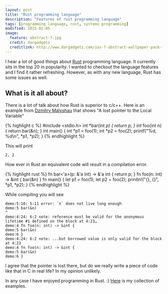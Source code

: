 ```yaml
---
layout: post
title: "Rust programming language"
description: "Features of rust programming language"
tags: [programming language, rust, systems programming]
modified: 2015-02-05
image:
  feature: abstract-7.jpg
  credit: dargadgetz
  creditlink: http://www.dargadgetz.com/ios-7-abstract-wallpaper-pack-for-iphone-5-and-ipod-touch-retina/
---
```


I hear a lot of good things about [Rust](https://www.rust-lang.org/) programming language. It currently sits in the top 20 in popularity. I wanted to checkout the language features and I find it rather refreshing. However, as with any new language, Rust has some issues as well.


## What is it all about?

There is a lot of talk about how Rust is superior to c/c++. Here is an example from [Dzmitry Malyshau](http://kukuruku.co/hub/rust/comparing-rust-and-cpp) that shows "A lost pointer to the Local Variable"

{% highlight c %}
#include <stdio.h>
int *bar(int *p) {
    return p;
}
int* foo(int n) {
    return bar(&n);
}
int main() {
    int *p1 = foo(1);
    int *p2 = foo(2);
    printf("%d, %d\n", *p1, *p2);
}
{% endhighlight %}

This will print

    2, 2

How ever in Rust an equivalent code will result in a compilation error.

{% highlight rust %}
fn bar<'a>(p: &'a int) -> &'a int {
    return p;
}
fn foo(n: int) -> &int {
    bar(&n)
}
fn main() {
    let p1 = foo(1);
    let p2 = foo(2);
    println!("{}, {}", *p1, *p2);
}
{% endhighlight %}

While compiling you will see

    demo:5:10: 5:11 error: `n` does not live long enough
    demo:5 bar(&n)
    ^
    demo:4:24: 6:2 note: reference must be valid for the anonymous lifetime #1 defined on the block at 4:23…
    demo:4 fn foo(n: int) -> &int {
    demo:5 bar(&n)
    demo:6 }
    demo:4:24: 6:2 note: ...but borrowed value is only valid for the block at 4:23
    demo:4 fn foo(n: int) -> &int {
    demo:5 bar(&n)
    demo:6 }

I agree that the pointer is lost there, but do we really write a piece of code like that in C in real life? In my opinion unlikely.

In any case I have enjoyed programming in Rust. :) [Here](https://github.com/tbs1980/Rust) is my collection of examples.
